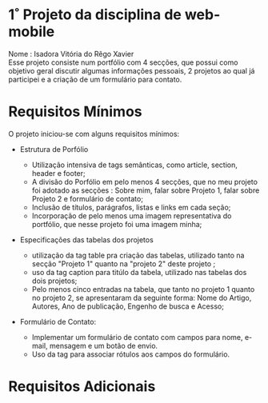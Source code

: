 # 1˚ Projeto da disciplina de web-mobile
Nome : Isadora Vitória do Rêgo Xavier<br/>
Esse projeto consiste num portfólio com 4 secções, que possui como objetivo geral discutir algumas informações pessoais, 2 projetos ao qual já participei e a criação de um formulário para contato.

# Requisitos Mínimos
O projeto iniciou-se com alguns requisitos mínimos:

- Estrutura de Porfólio<br/>
  - Utilização intensiva de tags semânticas, como article, section, header e footer;<br/>
  - A divisão do Porfólio em pelo menos 4 secções, que no meu projeto foi adotado as secções : Sobre mim, falar sobre Projeto 1, falar sobre Projeto 2 e formulário de contato;<br/>
  - Inclusão de títulos, parágrafos, listas e links em cada seção;<br/>
  - Incorporação de pelo menos uma imagem representativa do portfólio, que nesse projeto foi uma imagem minha;<br/>

- Especificações das tabelas dos projetos<br/>
  - utilização da tag table pra criação das tabelas, utilizado tanto na secção "Projeto 1" quanto na "projeto 2" deste projeto ;
  - uso da tag caption para titúlo da tabela, utilizado nas tabelas dos dois projetos;
  - Pelo menos cinco entradas na tabela, que tanto no projeto 1 quanto no projeto 2, se apresentaram da seguinte forma: Nome do Artigo, Autores,	Ano de publicação, Engenho de busca	e Acesso;<br/>

- Formulário de Contato:<br/>
  - Implementar um formulário de contato com campos para nome, e-mail, mensagem e um botão de envio.<br/>
  - Uso da tag <label> para associar rótulos aos campos do formulário.<br/>

# Requisitos Adicionais
